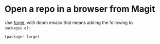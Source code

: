 # Open a repo in a browser from Magit

Use [forge](https://github.com/magit/forge), with doom emacs that means adding the following to `packages.el`:

```lisp
(package! forge)
```
